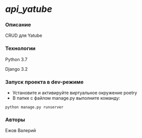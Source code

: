 # *api_yatube*
### Описание
CRUD для Yatube
### Технологии
Python 3.7

Django 3.2
### Запуск проекта в dev-режиме
- Установите и активируйте виртуальное окружение poetry
- В папке с файлом manage.py выполните команду:
```
python manage.py runserver
```
### Авторы
Ежов Валерий
